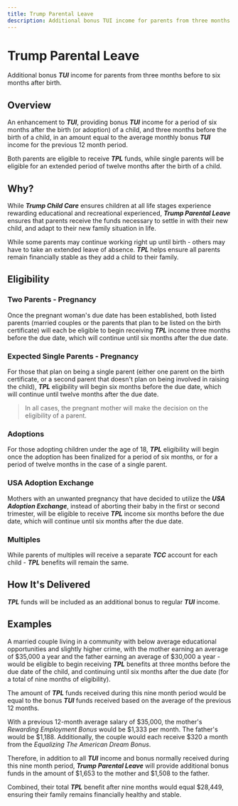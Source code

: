 ```yaml
---
title: Trump Parental Leave
description: Additional bonus TUI income for parents from three months before to six months after birth.
---
```


# Trump Parental Leave
Additional bonus ***TUI*** income for parents from three months before to six months after birth.


## Overview
An enhancement to ***TUI***, providing bonus ***TUI*** income for a period of six months after the birth (or adoption) of a child, and three months before the birth of a child, in an amount equal to the average monthly bonus ***TUI*** income for the previous 12 month period.

Both parents are eligible to receive ***TPL*** funds, while single parents will be eligible for an extended period of twelve months after the birth of a child.


## Why?
While ***Trump Child Care*** ensures children at all life stages experience rewarding educational and recreational experienced, ***Trump Parental Leave*** ensures that parents receive the funds necessary to settle in with their new child, and adapt to their new family situation in life.

While some parents may continue working right up until birth - others may have to take an extended leave of absence. ***TPL*** helps ensure all parents remain financially stable as they add a child to their family.


## Eligibility

### Two Parents - Pregnancy
Once the pregnant woman's due date has been established, both listed parents (married couples or the parents that plan to be listed on the birth certificate) will each be eligible to begin receiving ***TPL*** income three months before the due date, which will continue until six months after the due date.

### Expected Single Parents - Pregnancy
For those that plan on being a single parent (either one parent on the birth certificate, or a second parent that doesn't plan on being involved in raising the child), ***TPL*** eligibility will begin six months before the due date, which will continue until twelve months after the due date.

> In all cases, the pregnant mother will make the decision on the eligibility of a parent.

### Adoptions
For those adopting children under the age of 18, ***TPL*** eligibility will begin once the adoption has been finalized for a period of six months, or for a period of twelve months in the case of a single parent.

### USA Adoption Exchange
Mothers with an unwanted pregnancy that have decided to utilize the ***USA Adoption Exchange***, instead of aborting their baby in the first or second trimester, will be eligible to receive ***TPL*** income six months before the due date, which will continue until six months after the due date.

### Multiples
While parents of multiples will receive a separate ***TCC*** account for each child - ***TPL*** benefits will remain the same.


## How It's Delivered
***TPL*** funds will be included as an additional bonus to regular ***TUI*** income.


## Examples
A married couple living in a community with below average educational opportunities and slightly higher crime, with the mother earning an average of $35,000 a year and the father earning an average of $30,000 a year - would be eligible to begin receiving ***TPL*** benefits at three months before the due date of the child, and continuing until six months after the due date (for a total of nine months of eligibility).

The amount of ***TPL*** funds received during this nine month period would be equal to the bonus ***TUI*** funds received based on the average of the previous 12 months.

With a previous 12-month average salary of $35,000, the mother's *Rewarding Employment Bonus* would be $1,333 per month. The father's would be $1,188. Additionally, the couple would each receive $320 a month from the *Equalizing The American Dream Bonus*.

Therefore, in addition to all ***TUI*** income and bonus normally received during this nine month period, ***Trump Parental Leave*** will provide additional bonus funds in the amount of $1,653 to the mother and $1,508 to the father.

Combined, their total ***TPL*** benefit after nine months would equal $28,449, ensuring their family remains financially healthy and stable.
